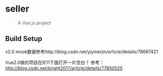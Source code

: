 # seller

> A Vue.js project

## Build Setup

v2.0 mook数据参考http://blog.csdn.net/yiyinerjin/article/details/78667421

Vue2.0做的项目在IE11下面打开一片空白？
参考：http://blog.csdn.net/bright2017/article/details/77850525
